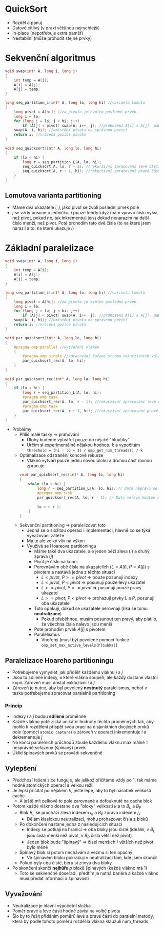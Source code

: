# QuickSort
- Rozděl a panuj
- Datově citlivý (v praxi většinou nejrychlejší)
- In-place (nepotřebuje extra paměť)
- Nestabilní (může prohodit stejné prvky)

# Sekvenční algoritmus
```cpp
void swap(int* A, long i, long j) 
{ 
	int temp = A[i]; 
	A[i] = A[j]; 
	A[j] = temp; 
} 

long seq_partition_L(int* A, long lo, long hi) //varianta Lomuto 
{ 
	long pivot = A[hi]; //za pivota je zvolen poslední prvek. 
	long i = lo; 
	for (long j = lo; j < hi; j++) 
		if (A[j] < pivot) swap(A, i++, j); //prohození A[i] a A[j], pak inkrementace i 
	swap(A, i, hi); //umístění pivota na správnou pozici 
	return i; //vrácení pozice pivota 
} 
	
void seq_quicksort(int* A, long lo, long hi) 
{ 
	if (lo < hi) { 
		long r = seq_partition_L(A, lo, hi); 
		seq_quicksort(A, lo, r - 1); //rekurzivní zpracování levé části 
		seq_quicksort(A, r + 1, hi); //rekurzivní zpracování pravé části 
	} 
}
```

## Lomutova varianta partitioning
- Máme dva ukazatele $i$, $j$, jako pivot se zvolí poslední prvek pole
- $j$ se vždy posune o jedničku, $i$ pouze tehdy když mám vpravo číslo vyšší, než pivot, pokud ne, tak inkrementuji jen $j$ dokud nenarazím na další číslo menží, než pivot. Poté prohodím tato dvě čísla (to na které jsem narazil a to, na které ukazuje $i$)

# Základní paralelizace
```cpp
void swap(int* A, long i, long j) 
{ 
	int temp = A[i]; 
	A[i] = A[j]; 
	A[j] = temp; 
} 

long seq_partition_L(int* A, long lo, long hi) //varianta Lomuto 
{ 
	long pivot = A[hi]; //za pivota je zvolen poslední prvek. 
	long i = lo; 
	for (long j = lo; j < hi; j++) 
		if (A[j] < pivot) swap(A, i++, j); //prohození A[i] a A[j], pak inkrementace i 
	swap(A, i, hi); //umístění pivota na správnou pozici 
	return i; //vrácení pozice pivota 
} 

void par_quicksort(int* A, long lo, long hi) 
{
	#pragma omp parallel //vytvoření vláken 
	{ 
		#pragma omp single //zpracování kořene stromu rekurzivních volání
		par_quicksort_rec(A, lo, hi);
	}
}
	
void par_quicksort_rec(int* A, long lo, long hi) 
{ 
	if (lo < hi) { 
		long r = seq_partition_L(A, lo, hi); 
		#pragma omp task
		par_quicksort_rec(A, lo, r - 1); //rekurzivní zpracování levé části 
		#pragma omp task
		par_quicksort_rec(A, r + 1, hi); //rekurzivní zpracování pravé části 
	} 
}
```

- Problémy
	- Příliš malé tasky => prahování
		- Úlohy budeme vytvářet pouze do nějaké "hloubky"
		- Určím si experimentálně nějakou hodnotu $k$ a vypočítám `threshold = (hi - lo + 1) / omp_get_num_threads() / k`
	- Optimalizace odstranění koncové rekurze
		- Vlákno vytváří pouze jednu novou úlohu a druhou část rovnou zpracuje
		```cpp
		void par_quicksort_rec(int* A, long lo, long hi) 
		{ 
			while (lo < hi) { 
				long r = seq_partition_L(A, lo, hi); // Data napravo se zpracují postupně tímto
				#pragma omp task
				par_quicksort_rec(A, lo, r - 1); // Data nalevo hodíme zpracovat tasku
				
				lo = r + 1;
			} 
		}
		```
	- Sekvenční partitioning => paralelizovat toto
		- Jedná se o složitou operaci i implementaci, hlavně co se týká vyvažování zátěže
		- Má to ale velký vliv na výkon
		- Využívá se Hoareova partitioningu
			- Máme také dva ukazatele, ale jeden běží zleva ($i$) a druhý zprava ($j$)
			- Pivot je číslo na konci
			- Porovnávám obě čísla na ukazatelích ($L = A[i]$, $P=A[j]$) s pivotem a nastává jedna z těchto situací
				- $L < pivot$, $P >= pivot$ => pouze posunuji indexy
				- $L < pivot$, $P < pivot$ => posunuji pouze levý ukazatel
				- $L >= pivot$, $P >= pivot$ => posunuji pouze pravý ukazatel
				- $L >= pivot$, $P < pivot$ => prohazuji prvky $L$ a $P$, posunuji oba ukazatele
			- Toto opakuji, dokud se ukazatele nerovnají (říká se tomu **neutralizace**)
				- Pokud přeběhnou, musím posunout ten pravý, aby platilo, že všechna čísla nalevo jsou menší
			- Poté prohodím prvek $A[j]$ s pivotem
			- Paralelismus 
				- Vnořený (musí být povolené pomocí funkce `omp_set_max_active_levels(hloubka)`)

## Paralelizace Hoareho partitioningu
- Potřebujeme vymyslet, jak přidělit každému vláknu $i$ a $j$
- Jsou to sdílené indexy, o které vlákna soupeří, ale každý dostane vlastní kopii. Zároveň musí dostat exkluzivní $i$ a $j$ 
- Zároveň je nutné, aby byl povolený **nestnutý** paralelismus, neboť v tasku potřebujeme zpracovat paralelně partitioning
### Princip
- Indexy $i$ a $j$ budou **sdílené** proměnné
- Každé vlákno poté získá unikátní hodnoty těchto proměnných tak, aby mohlo k rozdělení přispět svou prací na disjunktních dvojicích prvků pole (pomocí `atomic capture`) a zároveň v operaci inkrementuje $i$ a dekrementuje $j$
- Na konci paralelních průchodů zbude každému vláknu maximálně 1 nesprávně seřazený (špinavý) prvek
- Úklid špinavých prvků se provádí sekvenčně 

## Vylepšení
- Předchozí řešení sice funguje, ale jelikož přičítáme vždy po 1, tak máme hodně atomických operací a velkou režii
- Je lepší přičítat po nějakém $k$, ještě lépe, aby to byl násobek velikosti cache
	- A ještě mít celkově to pole zarovnané a dofouknuté na cache blok
- Potom každé vlákno dostane dva "bloky" velikosti $k$ a to $B_L$ a $B_P$ 
	- Blok $B_L$ se prochází zleva indexem $i_k$ a $B_P$ zprava indexem $j_k$
		- Dělám klasickou neutralizaci, mohu prohazovat čísla z bloků
	- Po dokončení nastane jedna z následujících situací
		- Indexy se potkají na hranici => oba bloky jsou čisté (ideální, v $B_L$ jsou čísla menší než pivot, v $B_P$ čísla větší než pivot)
		- Jeden blok bude "špinavý" => čísel menších / větších než pivot bylo méně
	- Špinavý blok si potom nechávám a vezmu si ten opačný
		- Ve špinavém bloku pokračuji v neutralizaci tam, kde jsem skončil
	- Pokud byly oba čisté, beru si znova dva bloky
- Po skončení skončí **nejhůře** $p$ bloků špinavých (každé vlákno má 1)
	- Toto se sekvenčně doseřadí, předtím je nutná bariéra a každé vlákno musí předat informaci o špinavosti

## Vyvažování
- Neutralizace je hlavní výpočetní složka
- Poměr pravé a levé části hodně závisí na volbě pivota
- Šlo by to řešit přidáním poměrů levé a pravé části do paralelní metody, která by podle tohoto poměru rozdělila vlákna klauzulí num_threads
